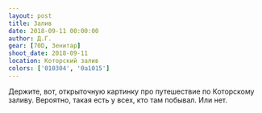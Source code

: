```yaml
---
layout: post
title: Залив
date: 2018-09-11 00:00:00
author: Д.Г.
gear: [70D, Зенитар]
shoot_date: 2018-09-11
location: Которский залив
colors: ['010304', '0a1015']
---
```

Держите, вот, открыточную картинку про путешествие по Которскому заливу. Вероятно, такая есть у всех, кто там побывал. Или нет.
